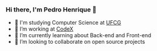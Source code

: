 ### Hi there, I'm Pedro Henrique 👋

- 📖 I'm studying Computer Science at [UFCG](https://portal.ufcg.edu.br/)
- 🔭 I’m working at [CodeX](https://codexjr.com.br/)
- 🌱 I’m currently learning about Back-end and Front-end
- 👯 I’m looking to collaborate on open source projects
